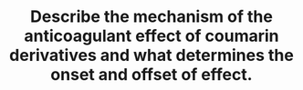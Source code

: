 ---
title: "Describe the mechanism of the anticoagulant effect of coumarin derivatives and what determines the onset and offset of effect."
entityType: SAQ
exam: PEX
college: ANZCA
year: 2002
sitting: A
question: 15
passRate: 45
EC_expectedDomains:
- "Most candidates indicated that the anticoagulant effect of coumarins is mediated via vitamin K antagonism and inhibition."
- "An understanding of the different half-life of vitamin K dependent factors, II, VII, IX, X and protein C and S, was essential to explain the delayed onset of action of coumarins."
EC_extraCredit:
- "Important and clinically relevant determinants of onset were rarely mentioned."
- "Most candidates however, identified external supplementation of vitamin K and fresh plasma as ways of accelerating offset of coumarin effect."
EC_errorsCommon:
- "However, most candidates failed to describe the nature of this antagonism (competitive) at therapeutic levels and also to mention the coumarin sensitive step in the recycling of vitamin K and its role in the carboxylation of glutamic acid residues to produce biologically competent factors."
- "The time to peak plasma levels and its relation to biological effect were often omitted."
- "The effect of loading dose, age sensitivity, postoperative relative vitamin K deficiency, level of coagulation factors and albumin levels should have been included."
- "The effect of congenitally high levels of coagulation factors, disease states, enzyme induction, ingestion of vitamin K rich food could have been included but were rarely mentioned."
- "Most candidates mentioned INR as a monitor for warfarin therapy; some gave unnecessary details of INR levels needed for different indications."
---